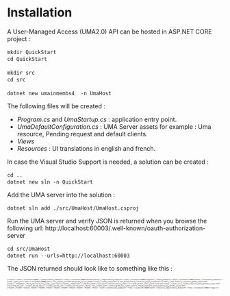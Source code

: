 # Installation

A User-Managed Access (UMA2.0) API can be hosted in ASP.NET CORE project :

```
mkdir QuickStart
cd QuickStart

mkdir src
cd src

dotnet new umainmembs4  -n UmaHost
```

The following files will be created :

* *Program.cs* and *UmaStartup.cs* : application entry point.
* *UmaDefaultConfiguration.cs* : UMA Server assets for example : Uma resource, Pending request and default clients.
* *Views*
* *Resources* : UI translations in english and french.

In case the Visual Studio Support is needed, a solution can be created :

```
cd ..
dotnet new sln -n QuickStart
```

Add the UMA server into the solution :

```
dotnet sln add ./src/UmaHost/UmaHost.csproj
```

Run the UMA server and verify JSON is returned when you browse the following url: http://localhost:60003/.well-known/oauth-authorization-server

```
cd src/UmaHost
dotnet run --urls=http://localhost:60003
```

The JSON returned should look like to something like this :

![Well Known Configuration](images/uma-1.png)